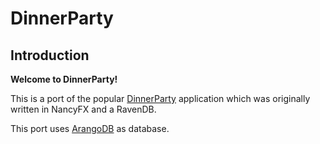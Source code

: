 # DinnerParty 
## Introduction

**Welcome to DinnerParty!**

This is a port of the popular [DinnerParty][1] application which was originally written in NancyFX and a RavenDB.

This port uses [ArangoDB][3] as database.



  [1]: https://github.com/NancyFx/DinnerParty
  [3]: https://www.arangodb.org
